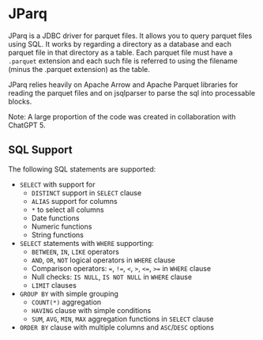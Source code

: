 # JParq
JParq is a JDBC driver for parquet files. It allows you to query parquet files using SQL.
It works by regarding a directory as a database and each parquet file in that directory as a table. Each parquet file must have a `.parquet` extension and each such file is referred to using the filename (minus the .parquet extension) as the table.

JParq relies heavily on Apache Arrow and Apache Parquet libraries for reading the parquet files and on jsqlparser to parse the sql into processable blocks.

Note: A large proportion of the code was created in collaboration with ChatGPT 5. 

## SQL Support
The following SQL statements are supported:
- `SELECT` with support for
  - `DISTINCT` support in `SELECT` clause
  - `ALIAS` support for columns 
  - `*` to select all columns
  - Date functions
  - Numeric functions
  - String functions
- `SELECT` statements with `WHERE` supporting:
  - `BETWEEN`, `IN`, `LIKE` operators 
  - `AND`, `OR`, `NOT` logical operators in `WHERE` clause
  - Comparison operators: `=`, `!=`, `<`, `>`, `<=`, `>=` in `WHERE` clause
  - Null checks: `IS NULL`, `IS NOT NULL` in `WHERE` clause
  - `LIMIT` clauses
- `GROUP BY` with simple grouping
  - `COUNT(*)` aggregation
  - `HAVING` clause with simple conditions
  - `SUM`, `AVG`, `MIN`, `MAX` aggregation functions in `SELECT` clause
- `ORDER BY` clause with multiple columns and `ASC`/`DESC` options

